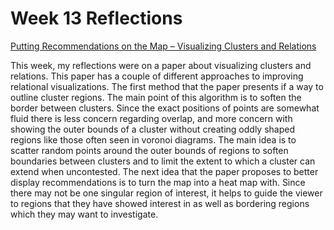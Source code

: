 # Week 13 Reflections
[Putting Recommendations on the Map – Visualizing Clusters and Relations](https://dl.acm.org/doi/pdf/10.1145/1639714.1639784?casa_token=n9zwf_k00gsAAAAA:hBM-rbJSvLwHoFjLi_GWkepjyqFN86sNvDmNpMiL0uSabbHliajNVKFyrdSpFoZyzBGYQ1bODkAJtg)

This week, my reflections were on a paper about visualizing clusters and relations. This paper has a couple of different
approaches to improving relational visualizations. The first method that the paper presents if a way to outline cluster
regions. The main point of this algorithm is to soften the border between clusters. Since the exact positions of points
are somewhat fluid there is less concern regarding overlap, and more concern with showing the outer bounds of a cluster
without creating oddly shaped regions like those often seen in voronoi diagrams. The main idea is to scatter random
points around the outer bounds of regions to soften boundaries between clusters and to limit the extent to which a
cluster can extend when uncontested. The next idea that the paper proposes to better display recommendations is to turn
the map into a heat map with. Since there may not be one singular region of interest, it helps to guide the viewer to
regions that they have showed interest in as well as bordering regions which they may want to investigate.
